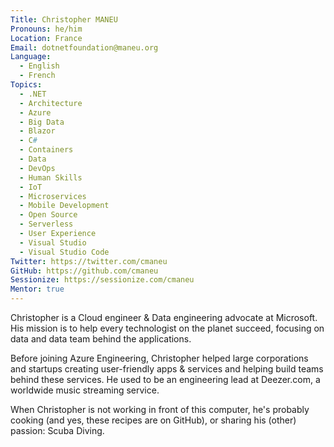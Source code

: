 ```yaml
---
Title: Christopher MANEU
Pronouns: he/him
Location: France
Email: dotnetfoundation@maneu.org
Language:
  - English
  - French
Topics:
  - .NET
  - Architecture
  - Azure
  - Big Data
  - Blazor
  - C#
  - Containers
  - Data
  - DevOps
  - Human Skills
  - IoT
  - Microservices
  - Mobile Development
  - Open Source
  - Serverless
  - User Experience
  - Visual Studio
  - Visual Studio Code
Twitter: https://twitter.com/cmaneu
GitHub: https://github.com/cmaneu
Sessionize: https://sessionize.com/cmaneu
Mentor: true
---
```

Christopher is a Cloud engineer & Data engineering advocate at Microsoft. His mission is to help every technologist on the planet succeed, focusing on data and data team behind the applications.

Before joining Azure Engineering, Christopher helped large corporations and startups creating user-friendly apps & services and helping build teams behind these services. He used to be an engineering lead at Deezer.com, a worldwide music streaming service.

When Christopher is not working in front of this computer, he's probably cooking (and yes, these recipes are on GitHub), or sharing his (other) passion: Scuba Diving.
